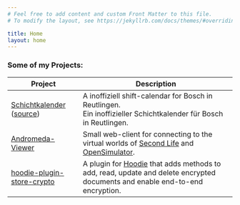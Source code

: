 ```yaml
---
# Feel free to add content and custom Front Matter to this file.
# To modify the layout, see https://jekyllrb.com/docs/themes/#overriding-theme-defaults

title: Home
layout: home
---
```


### Some of my Projects:

Project | Description
----|----
[Schichtkalender](/shift-calendar-rt/) ([source](https://github.com/Terreii/shift-calendar-rt/)) | A inoffiziell shift-calendar for Bosch in Reutlingen.<br />Ein inoffizieller Schichtkalender für Bosch in Reutlingen.
[Andromeda-Viewer](https://github.com/Terreii/andromeda-viewer/) | Small web-client for connecting to the virtual worlds of [Second Life](https://secondlife.com/) and [OpenSimulator](http://opensimulator.org/).
[hoodie-plugin-store-crypto](https://github.com/Terreii/hoodie-plugin-store-crypto) | A plugin for [Hoodie](http://hood.ie/) that adds methods to add, read, update and delete encrypted documents and enable end-to-end encryption.
